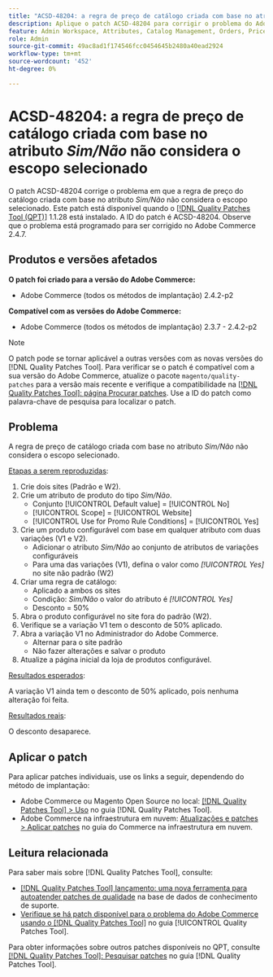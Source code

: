 ```yaml
---
title: "ACSD-48204: a regra de preço de catálogo criada com base no atributo *Sim/Não* não considera o escopo selecionado"
description: Aplique o patch ACSD-48204 para corrigir o problema do Adobe Commerce em que a regra de preço de catálogo criada com base no atributo *Sim/Não* não considera o escopo selecionado.
feature: Admin Workspace, Attributes, Catalog Management, Orders, Price Rules
role: Admin
source-git-commit: 49ac8ad1f174546fcc0454645b2480a40ead2924
workflow-type: tm+mt
source-wordcount: '452'
ht-degree: 0%

---
```


# ACSD-48204: a regra de preço de catálogo criada com base no atributo *Sim/Não* não considera o escopo selecionado

O patch ACSD-48204 corrige o problema em que a regra de preço do catálogo criada com base no atributo *Sim/Não* não considera o escopo selecionado. Este patch está disponível quando o [[!DNL Quality Patches Tool (QPT)]](https://experienceleague.adobe.com/en/docs/commerce-knowledge-base/kb/announcements/commerce-announcements/magento-quality-patches-released-new-tool-to-self-serve-quality-patches) 1.1.28 está instalado. A ID do patch é ACSD-48204. Observe que o problema está programado para ser corrigido no Adobe Commerce 2.4.7.

## Produtos e versões afetados

**O patch foi criado para a versão do Adobe Commerce:**

* Adobe Commerce (todos os métodos de implantação) 2.4.2-p2

**Compatível com as versões do Adobe Commerce:**

* Adobe Commerce (todos os métodos de implantação) 2.3.7 - 2.4.2-p2

>[!NOTE]
>
>O patch pode se tornar aplicável a outras versões com as novas versões do [!DNL Quality Patches Tool]. Para verificar se o patch é compatível com a sua versão do Adobe Commerce, atualize o pacote `magento/quality-patches` para a versão mais recente e verifique a compatibilidade na [[!DNL Quality Patches Tool]: página Procurar patches](https://experienceleague.adobe.com/tools/commerce-quality-patches/index.html). Use a ID do patch como palavra-chave de pesquisa para localizar o patch.

## Problema

A regra de preço de catálogo criada com base no atributo *Sim/Não* não considera o escopo selecionado.

<u>Etapas a serem reproduzidas</u>:

1. Crie dois sites (Padrão e W2).
1. Crie um atributo de produto do tipo *Sim/Não*.
   * Conjunto [!UICONTROL Default value] = [!UICONTROL No]
   * [!UICONTROL Scope] = [!UICONTROL Website]
   * [!UICONTROL Use for Promo Rule Conditions] = [!UICONTROL Yes]
1. Crie um produto configurável com base em qualquer atributo com duas variações (V1 e V2).
   * Adicionar o atributo *Sim/Não* ao conjunto de atributos de variações configuráveis
   * Para uma das variações (V1), defina o valor como *[!UICONTROL Yes]* no site não padrão (W2)
1. Criar uma regra de catálogo:
   * Aplicado a ambos os sites
   * Condição: *Sim/Não* o valor do atributo é *[!UICONTROL Yes]*
   * Desconto = 50%
1. Abra o produto configurável no site fora do padrão (W2).
1. Verifique se a variação V1 tem o desconto de 50% aplicado.
1. Abra a variação V1 no Administrador do Adobe Commerce.
   * Alternar para o site padrão
   * Não fazer alterações e salvar o produto
1. Atualize a página inicial da loja de produtos configurável.

<u>Resultados esperados</u>:

A variação V1 ainda tem o desconto de 50% aplicado, pois nenhuma alteração foi feita.

<u>Resultados reais</u>:

O desconto desaparece.

## Aplicar o patch

Para aplicar patches individuais, use os links a seguir, dependendo do método de implantação:

* Adobe Commerce ou Magento Open Source no local: [[!DNL Quality Patches Tool] > Uso](https://experienceleague.adobe.com/docs/commerce-operations/tools/quality-patches-tool/usage.html) no guia [!DNL Quality Patches Tool].
* Adobe Commerce na infraestrutura em nuvem: [Atualizações e patches > Aplicar patches](https://experienceleague.adobe.com/docs/commerce-cloud-service/user-guide/develop/upgrade/apply-patches.html) no guia do Commerce na infraestrutura em nuvem.

## Leitura relacionada

Para saber mais sobre [!DNL Quality Patches Tool], consulte:

* [[!DNL Quality Patches Tool] lançamento: uma nova ferramenta para autoatender patches de qualidade](https://experienceleague.adobe.com/en/docs/commerce-knowledge-base/kb/announcements/commerce-announcements/magento-quality-patches-released-new-tool-to-self-serve-quality-patches) na base de dados de conhecimento de suporte.
* [Verifique se há patch disponível para o problema do Adobe Commerce usando o  [!DNL Quality Patches Tool]](/help/tools/quality-patches-tool/patches-available-in-qpt/check-patch-for-magento-issue-with-magento-quality-patches.md) no guia [!UICONTROL Quality Patches Tool].


Para obter informações sobre outros patches disponíveis no QPT, consulte [[!DNL Quality Patches Tool]: Pesquisar patches](https://experienceleague.adobe.com/tools/commerce-quality-patches/index.html) no guia [!DNL Quality Patches Tool].
